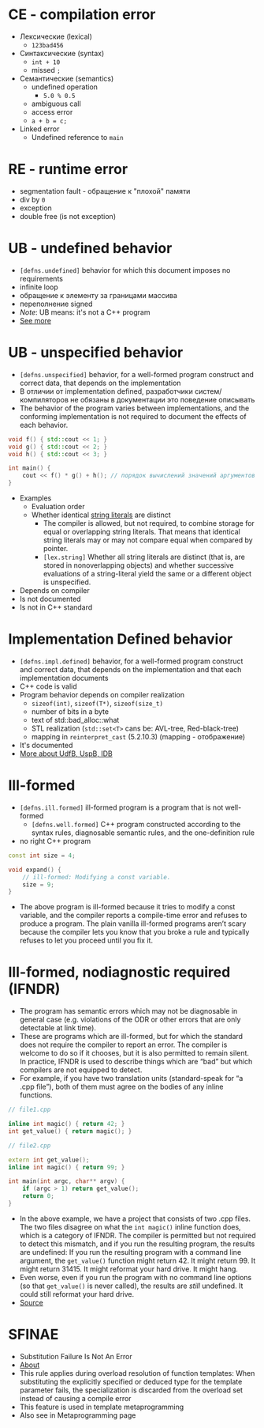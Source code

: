 
# CE - compilation error
- Лексические (lexical)
	- `123bad456`
- Синтаксические (syntax)
	- `int + 10`
	- missed `;`
- Семантические (semantics)
	- undefined operation
		- `5.0 % 0.5`
	- ambiguous call
	- access error
	- `a + b = c;`
- Linked error
	- Undefined reference to `main`

# RE - runtime error
- segmentation fault - обращение к "плохой" памяти
- div by `0`
- exception
- double free (is not exception)

# UB - undefined behavior
- `[defns.undefined]` behavior for which this document imposes no requirements
- infinite loop
- обращение к элементу за границами массива
- переполнение signed
- *Note*: UB means: it's not a C++ program
- [See more](https://en.cppreference.com/w/cpp/language/ub)

# UB - unspecified behavior
- `[defns.unspecified]` behavior, for a well-formed program construct and correct data, that depends on the implementation
- В отличии от implementation defined, разработчики систем/компиляторов не обязаны в документации это поведение описывать
- The behavior of the program varies between implementations, and the conforming implementation is not required to document the effects of each behavior.
```cpp
void f() { std::cout << 1; }
void g() { std::cout << 2; }
void h() { std::cout << 3; }

int main() {
	cout << f() * g() + h(); // порядок вычислений значений аргументов функции
}
```
- Examples
	- Evaluation order
	- Whether identical [string literals](https://en.cppreference.com/w/cpp/language/string_literal "cpp/language/string literal") are distinct
		- The compiler is allowed, but not required, to combine storage for equal or overlapping string literals. That means that identical string literals may or may not compare equal when compared by pointer.
		- `[lex.string]` Whether all string literals are distinct (that is, are stored in nonoverlapping objects) and whether successive evaluations of a string-literal yield the same or a different object is unspecified.
- Depends on compiler
- Is not documented
- Is not in C++ standard

# Implementation Defined behavior
- `[defns.impl.defined]` behavior, for a well-formed program construct and correct data, that depends on the implementation and that each implementation documents
- C++ code is valid
- Program behavior depends on compiler realization
	- `sizeof(int)`, `sizeof(T*)`, `sizeof(size_t)`
	- number of bits in a byte
	- text of std::bad_alloc::what
	- STL realization (`std::set<T>` cans be: AVL-tree, Red-black-tree)
	- mapping in `reinterpret_cast` (5.2.10.3) (mapping - отображение)
- It's documented
- [More  about UdfB, UspB, IDB](https://habr.com/ru/articles/450910/)

# Ill-formed
- `[defns.ill.formed]` ill-formed program is a program that is not well-formed
	- `[defns.well.formed]` C++ program constructed according to the syntax rules, diagnosable semantic rules, and the one-definition rule
- no right C++ program

```cpp
const int size = 4;

void expand() {
    // ill-formed: Modifying a const variable.
    size = 9;
}
```
- The above program is ill-formed because it tries to modify a const variable, and the compiler reports a compile-time error and refuses to produce a program. The plain vanilla ill-formed programs aren’t scary because the compiler lets you know that you broke a rule and typically refuses to let you proceed until you fix it.

# Ill-formed, nodiagnostic required (IFNDR)
- The program has semantic errors which may not be diagnosable in general case (e.g. violations of the ODR or other errors that are only detectable at link time).
- These are programs which are ill-formed, but for which the standard does not require the compiler to report an error. The compiler is welcome to do so if it chooses, but it is also permitted to remain silent. In practice, IFNDR is used to describe things which are “bad” but which compilers are not equipped to detect.
- For example, if you have two translation units (standard-speak for “a .cpp file”), both of them must agree on the bodies of any inline functions.
```cpp
// file1.cpp

inline int magic() { return 42; }
int get_value() { return magic(); }

// file2.cpp

extern int get_value();
inline int magic() { return 99; }

int main(int argc, char** argv) {
    if (argc > 1) return get_value();
    return 0;
}
```
- In the above example, we have a project that consists of two .cpp files. The two files disagree on what the `int magic()` inline function does, which is a category of IFNDR. The compiler is permitted but not required to detect this mismatch, and if you run the resulting program, the results are undefined: If you run the resulting program with a command line argument, the `get_value()` function might return 42. It might return 99. It might return 31415. It might reformat your hard drive. It might hang.
- Even worse, even if you run the program with no command line options (so that `get_value()` is never called), the results are _still_ undefined. It could still reformat your hard drive.
- [Source](https://devblogs.microsoft.com/oldnewthing/20240802-00/?p=110091)

# SFINAE
- Substitution Failure Is Not An Error
- [About](https://en.cppreference.com/w/cpp/language/sfinae)
- This rule applies during overload resolution of function templates: When substituting the explicitly specified or deduced type for the template parameter fails, the specialization is discarded from the overload set instead of causing a compile error
- This feature is used in template metaprogramming
- Also see in Metaprogramming page
